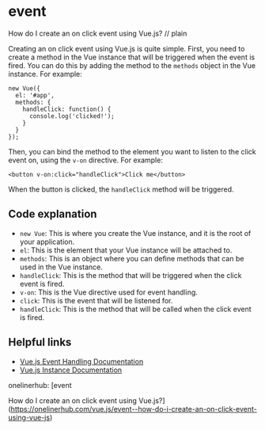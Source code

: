 # event

How do I create an on click event using Vue.js?
// plain

Creating an on click event using Vue.js is quite simple. First, you need to create a method in the Vue instance that will be triggered when the event is fired. You can do this by adding the method to the `methods` object in the Vue instance. For example:

```
new Vue({
  el: '#app',
  methods: {
    handleClick: function() {
      console.log('clicked!');
    }
  }
});
```

Then, you can bind the method to the element you want to listen to the click event on, using the `v-on` directive. For example:

```
<button v-on:click="handleClick">Click me</button>
```

When the button is clicked, the `handleClick` method will be triggered.

## Code explanation


- `new Vue`: This is where you create the Vue instance, and it is the root of your application.
- `el`: This is the element that your Vue instance will be attached to.
- `methods`: This is an object where you can define methods that can be used in the Vue instance.
- `handleClick`: This is the method that will be triggered when the click event is fired.
- `v-on`: This is the Vue directive used for event handling.
- `click`: This is the event that will be listened for.
- `handleClick`: This is the method that will be called when the click event is fired.

## Helpful links

- [Vue.js Event Handling Documentation](https://vuejs.org/v2/guide/events.html)
- [Vue.js Instance Documentation](https://vuejs.org/v2/guide/instance.html)

onelinerhub: [event

How do I create an on click event using Vue.js?](https://onelinerhub.com/vue.js/event--how-do-i-create-an-on-click-event-using-vue-js)